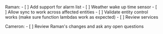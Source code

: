 Raman:
    - [ ] Add support for alarm list
    - [ ] Weather wake up time sensor
    - [ ] Allow sync to work across affected entities
    - [ ] Validate entity control works (make sure function lambdas work as expected)
    - [ ] Review services

Cameron:
    - [ ] Review Raman's changes and ask any open questions
